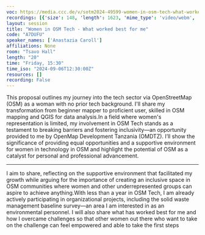 ```yaml
---
voc: https://media.ccc.de/v/sotm2024-49599-women-in-osm-tech-what-worked-best-for-me
recordings: [{'size': 148, 'length': 1623, 'mime_type': 'video/webm', 'language': 'eng', 'filename': 'sotm2024-49599-eng-Women_in_OSM_Tech_-_What_worked_best_for_me_webm-hd.webm', 'state': 'new', 'folder': 'webm-hd', 'high_quality': True, 'width': 1920, 'height': 1080, 'updated_at': '2024-11-12T20:11:57.849+01:00', 'recording_url': 'https://cdn.media.ccc.de/events/sotm/2024/webm-hd/sotm2024-49599-eng-Women_in_OSM_Tech_-_What_worked_best_for_me_webm-hd.webm', 'url': 'https://api.media.ccc.de/public/recordings/81411', 'event_url': 'https://api.media.ccc.de/public/events/0bea04cb-a79d-5572-b3e2-bf0cccf88c1b', 'conference_url': 'https://api.media.ccc.de/public/conferences/sotm2024'}, {'size': 72, 'length': 1623, 'mime_type': 'video/webm', 'language': 'eng', 'filename': 'sotm2024-49599-eng-Women_in_OSM_Tech_-_What_worked_best_for_me_webm-sd.webm', 'state': 'new', 'folder': 'webm-sd', 'high_quality': False, 'width': 720, 'height': 576, 'updated_at': '2024-11-12T19:42:03.817+01:00', 'recording_url': 'https://cdn.media.ccc.de/events/sotm/2024/webm-sd/sotm2024-49599-eng-Women_in_OSM_Tech_-_What_worked_best_for_me_webm-sd.webm', 'url': 'https://api.media.ccc.de/public/recordings/81405', 'event_url': 'https://api.media.ccc.de/public/events/0bea04cb-a79d-5572-b3e2-bf0cccf88c1b', 'conference_url': 'https://api.media.ccc.de/public/conferences/sotm2024'}, {'size': 52, 'length': 1623, 'mime_type': 'video/mp4', 'language': 'eng', 'filename': 'sotm2024-49599-eng-Women_in_OSM_Tech_-_What_worked_best_for_me_sd.mp4', 'state': 'new', 'folder': 'h264-sd', 'high_quality': False, 'width': 720, 'height': 576, 'updated_at': '2024-11-12T19:28:55.991+01:00', 'recording_url': 'https://cdn.media.ccc.de/events/sotm/2024/h264-sd/sotm2024-49599-eng-Women_in_OSM_Tech_-_What_worked_best_for_me_sd.mp4', 'url': 'https://api.media.ccc.de/public/recordings/81401', 'event_url': 'https://api.media.ccc.de/public/events/0bea04cb-a79d-5572-b3e2-bf0cccf88c1b', 'conference_url': 'https://api.media.ccc.de/public/conferences/sotm2024'}, {'size': 24, 'length': 1623, 'mime_type': 'audio/mpeg', 'language': 'eng', 'filename': 'sotm2024-49599-eng-Women_in_OSM_Tech_-_What_worked_best_for_me_mp3.mp3', 'state': 'new', 'folder': 'mp3', 'high_quality': False, 'width': 0, 'height': 0, 'updated_at': '2024-11-12T19:26:31.359+01:00', 'recording_url': 'https://cdn.media.ccc.de/events/sotm/2024/mp3/sotm2024-49599-eng-Women_in_OSM_Tech_-_What_worked_best_for_me_mp3.mp3', 'url': 'https://api.media.ccc.de/public/recordings/81400', 'event_url': 'https://api.media.ccc.de/public/events/0bea04cb-a79d-5572-b3e2-bf0cccf88c1b', 'conference_url': 'https://api.media.ccc.de/public/conferences/sotm2024'}, {'size': 160, 'length': 1623, 'mime_type': 'video/mp4', 'language': 'eng', 'filename': 'sotm2024-49599-eng-Women_in_OSM_Tech_-_What_worked_best_for_me_hd.mp4', 'state': 'new', 'folder': 'h264-hd', 'high_quality': True, 'width': 1920, 'height': 1080, 'updated_at': '2024-11-12T19:24:21.882+01:00', 'recording_url': 'https://cdn.media.ccc.de/events/sotm/2024/h264-hd/sotm2024-49599-eng-Women_in_OSM_Tech_-_What_worked_best_for_me_hd.mp4', 'url': 'https://api.media.ccc.de/public/recordings/81398', 'event_url': 'https://api.media.ccc.de/public/events/0bea04cb-a79d-5572-b3e2-bf0cccf88c1b', 'conference_url': 'https://api.media.ccc.de/public/conferences/sotm2024'}]
layout: session
title: "Women in OSM Tech - What worked best for me"
code: "A7DUFU"
speaker_names: ['Anastazia Caroll']
affiliations: None
room: "Tsavo Hall"
length: "20"
time: "Friday, 15:30"
time_iso: "2024-09-06T12:30:00Z"
resources: []
recording: False
---
```


This proposal outlines my journey into the tech sector via OpenStreetMap (OSM) as a woman with no prior tech background. I'll share my transformation from beginner mapper to proficient user, skilled in OSM mapping and QGIS for data analysis.In a field where women's representation is limited, my involvement in OSM Tech stands as a testament to breaking barriers and fostering inclusivity—an opportunity provided to me by OpenMap Development Tanzania (OMDTZ). I’ll show the significance of providing equal opportunities and a supportive environment for women in technology in OSM and highlight the potential of OSM as a catalyst for  personal and professional advancement.

<hr>

I aim to share, reflecting on the supportive environment that facilitated my growth while arguing for the importance of creating an inclusive space in OSM communities where women and other underrepresented groups can aspire to achieve anything.With less than a year in OSM Tech, I am already actively participating in organizational projects, including the solid waste management baseline survey—an area I am interested in as an environmental personnel.
I will also share what has worked best for me and how I overcame challenges so that other women out there who want to take on the challenge can feel empowered and able to take the first steps

